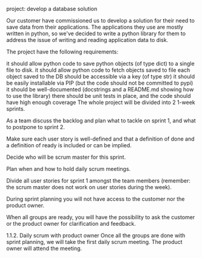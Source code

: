 project: develop a database solution

Our customer have commissioned us to develop a solution for their need to save data from their applications. The applications they use are mostly written in python, so we've decided to write a python library for them to address the issue of writing and reading application data to disk.

The project have the following requirements:

it should allow python code to save python objects (of type dict) to a single file to disk.
it should allow python code to fetch objects saved to file
each object saved to the DB should be accessible via a key (of type str)
it should be easily installable via PIP (but the code should not be committed to pypi)
it should be well-documented (docstrings and a README.md showing how to use the library)
there should be unit tests in place, and the code should have high enough coverage
The whole project will be divided into 2 1-week sprints.

As a team discuss the backlog and plan what to tackle on sprint 1, and what to postpone to sprint 2.

Make sure each user story is well-defined and that a definition of done and a definition of ready is included or can be implied.

Decide who will be scrum master for this sprint.

Plan when and how to hold daily scrum meetings.

Divide all user stories for sprint 1 amongst the team members (remember: the scrum master does not work on user stories during the week).

During sprint planning you will not have access to the customer nor the product owner.

When all groups are ready, you will have the possibility to ask the customer or the product owner for clarification and feedback.

1.1.2. Daily scrum with product owner
Once all the groups are done with sprint planning, we will take the first daily scrum meeting. The product owner will attend the meeting.
